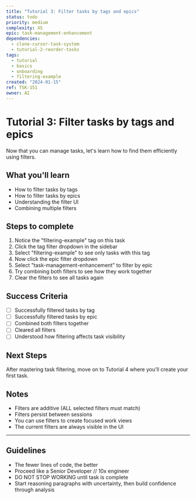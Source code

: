 ```yaml
---
title: "Tutorial 3: Filter tasks by tags and epics"
status: todo
priority: medium
complexity: XS
epic: task-management-enhancement
dependencies:
  - clone-cursor-task-system
  - tutorial-2-reorder-tasks
tags:
  - tutorial
  - basics
  - onboarding
  - filtering-example
created: "2024-01-15"
ref: TSK-151
owner: AI
---
```


# Tutorial 3: Filter tasks by tags and epics

Now that you can manage tasks, let's learn how to find them efficiently using filters.

## What you'll learn

- How to filter tasks by tags
- How to filter tasks by epics
- Understanding the filter UI
- Combining multiple filters

## Steps to complete

1. Notice the "filtering-example" tag on this task
2. Click the tag filter dropdown in the sidebar
3. Select "filtering-example" to see only tasks with this tag
4. Now click the epic filter dropdown
5. Select "task-management-enhancement" to filter by epic
6. Try combining both filters to see how they work together
7. Clear the filters to see all tasks again

## Success Criteria

- [ ] Successfully filtered tasks by tag
- [ ] Successfully filtered tasks by epic
- [ ] Combined both filters together
- [ ] Cleared all filters
- [ ] Understood how filtering affects task visibility

## Next Steps

After mastering task filtering, move on to Tutorial 4 where you'll create your first task.

## Notes

- Filters are additive (ALL selected filters must match)
- Filters persist between sessions
- You can use filters to create focused work views
- The current filters are always visible in the UI

---

## Guidelines

- The fewer lines of code, the better
- Proceed like a Senior Developer // 10x engineer
- DO NOT STOP WORKING until task is complete
- Start reasoning paragraphs with uncertainty, then build confidence through analysis
